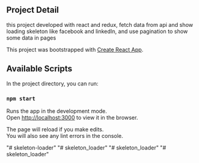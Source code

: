## Project Detail
this project developed with react and redux,
fetch data from api and show loading skeleton like facebook and linkedIn,
and use pagination to show some data in pages

This project was bootstrapped with [Create React App](https://github.com/facebook/create-react-app).

## Available Scripts

In the project directory, you can run:

### `npm start`

Runs the app in the development mode.<br>
Open [http://localhost:3000](http://localhost:3000) to view it in the browser.

The page will reload if you make edits.<br>
You will also see any lint errors in the console.

"# skeleton-loader" 
"# skeleton_loader" 
"# skeleton_loader" 
"# skeleton_loader" 

